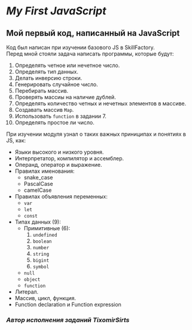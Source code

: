 # ***My First JavaScript***

## **Мой первый код, написанный на JavaScript**

Код был написан при изучении базового JS в SkillFactory. <br> Перед мной стояли задача написать программы, которые будут:

1. Определять четное или нечетное число.
2. Определять тип данных.
3. Делать инверсию строки.
4. Генерировать случайное число.
5. Перебирать массив.
6. Проверять массиы на наличие дублей. 
7. Определять количество четных и нечетных элементов в массиве.
8. Создавать массив `Map`.
9. Использовать `function` в задании 7.
10. Определять простое ли число.

При изучении модуля узнал о таких важных приниципах и понятиях в JS, как:

+ Языки высокого и низкого уровня.
+ Интерпретатор, компилятор и ассемблер.
+ Операнд, оператор и выражение.
+ Правилах именования:
  + snake_case
  + PascalCase
  + camelCase
+ Правилах объявления переменных:
  + `var`
  + `let`
  + `const`
+ Типах данных (9):
  + Примитивные (6):
    1. `undefined`
    2. `boolean`
    3. `number`
    4. `string`
    5. `bigint`
    6. `symbol`
  + `null`
  + `object`
  + `function`
+ Литерал.
+ Массив, цикл, функция.
+ Function declaration и Function expression

### *Автор исполнения заданий TixomirSirts*
